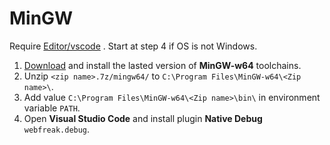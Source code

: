 # MinGW
Require [Editor/vscode](../Editor/vscode.md) . Start at step 4 if OS is not Windows.
1. [Download](https://sourceforge.net/projects/mingw-w64/files/Toolchains%20targetting%20Win64/Personal%20Builds/mingw-builds/) and install the lasted version of **MinGW-w64** toolchains.
2. Unzip `<zip name>.7z/mingw64/` to `C:\Program Files\MinGW-w64\<Zip name>\`.
3. Add value `C:\Program Files\MinGW-w64\<Zip name>\bin\` in environment variable `PATH`.
4. Open **Visual Studio Code** and install plugin **Native Debug** `webfreak.debug`.
